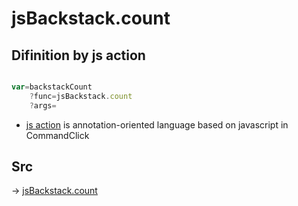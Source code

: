 # jsBackstack.count

## Difinition by js action

```js.js

var=backstackCount
	?func=jsBackstack.count
	?args=

```

- [js action](#) is annotation-oriented language based on javascript in CommandClick

## Src

-> [jsBackstack.count](https://github.com/puutaro/CommandClick/blob/master/app/src/main/java/com/puutaro/commandclick/fragment_lib/terminal_fragment/js_interface/system/JsBackstack.kt#L12)



